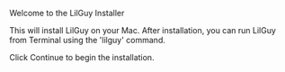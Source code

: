 Welcome to the LilGuy Installer

This will install LilGuy on your Mac. After installation, you can run LilGuy from Terminal using the 'lilguy' command.

Click Continue to begin the installation.